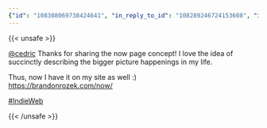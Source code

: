 ```yaml
---
{"id": "108308069738424641", "in_reply_to_id": "108289246724153608", "in_reply_to_account_id": "258320", "sensitive": false, "spoiler_text": "", "visibility": "public", "language": "en", "replies_count": 0, "reblogs_count": 0, "favourites_count": 1, "edited_at": null, "reblog": null, "application": null, "account": {"id": "108219415927856966", "username": "brozek", "acct": "brozek", "display_name": "Brandon Rozek", "url": "https://fosstodon.org/@brozek", "avatar": "https://cdn.fosstodon.org/accounts/avatars/108/219/415/927/856/966/original/bae9f46f23936e79.jpg", "avatar_static": "https://cdn.fosstodon.org/accounts/avatars/108/219/415/927/856/966/original/bae9f46f23936e79.jpg", "header": "https://fosstodon.org/headers/original/missing.png", "header_static": "https://fosstodon.org/headers/original/missing.png", "noindex": true, "roles": []}, "media_attachments": [], "mentions": [{"id": "258320", "username": "cedric", "url": "https://fosstodon.org/@cedric", "acct": "cedric"}], "tags": [{"name": "indieweb", "url": "https://fosstodon.org/tags/indieweb"}], "emojis": [], "card": {"url": "https://brandonrozek.com/now/", "title": "Now", "description": "Recent Happenings in Brandon Rozek's life", "type": "link", "author_name": "", "author_url": "", "provider_name": "", "provider_url": "", "html": "", "width": 0, "height": 0, "image": null, "embed_url": "", "blurhash": null}, "poll": null, "syndication": "https://fosstodon.org/@brozek/108308069738424641", "date": "2022-05-15T21:26:29.914Z"}
---
```

{{< unsafe >}}
<p><span class="h-card"><a href="https://fosstodon.org/@cedric" class="u-url mention">@<span>cedric</span></a></span> Thanks for sharing the now page concept! I love the idea of succinctly describing the bigger picture happenings in my life.</p><p>Thus, now I have it on my site as well :)<br /><a href="https://brandonrozek.com/now/" target="_blank" rel="nofollow noopener noreferrer"><span class="invisible">https://</span><span class="">brandonrozek.com/now/</span><span class="invisible"></span></a></p><p><a href="https://fosstodon.org/tags/IndieWeb" class="mention hashtag" rel="tag">#<span>IndieWeb</span></a></p>
{{< /unsafe >}}
